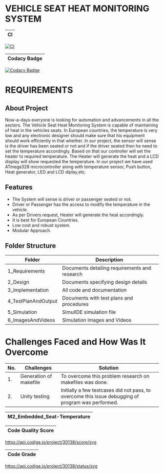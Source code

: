# VEHICLE SEAT HEAT MONITORING SYSTEM

|CI|
|---------------------------------------|
[![CI](https://github.com/Ashishaman123/M2_Embedded_Seat-Temperature/actions/workflows/main.yml/badge.svg)](https://github.com/Ashishaman123/M2_Embedded_Seat-Temperature/actions/workflows/main.yml)

|Codacy Badge|
|---------------------------------------|
[![Codacy Badge](https://app.codacy.com/project/badge/Grade/11d44b92208243d9a177541df9ab173b)](https://www.codacy.com/gh/Ashishaman123/M2_Embedded_Seat-Temperature/dashboard?utm_source=github.com&amp;utm_medium=referral&amp;utm_content=Ashishaman123/M2_Embedded_Seat-Temperature&amp;utm_campaign=Badge_Grade)

# REQUIREMENTS

## About Project
Now-a-days everyone is looking for automation and advancements in all the sectors. The Vehicle Seat Heat Monitoring System is capable of maintaining of heat in the vehicles seats. In European countries, the temperature is very low and any electronic designer should make sure that his equipment should work efficiently in that whether. In our project, the sensor will sense is the driver has been seated or not and if the driver seated then he need to set the temperature accordingly. Based on that our controller will set the heater to required temperature. The Heater will generate the heat and a LCD display will show requested the temperature. In our project we have used ATmega328 microcontroller along with temperature sensor, Push button, Heat generator, LED and LCD diplay,etc.

## Features
- The System will sense is driver or passenger seated or not.
- Driver or Passenger has the access to modify the temperature in the vehicle.
- As per Drivers request, Heater will generate the heat accordingly.
- It is best for European Countries.
- Low cost and robust system.
- Modular Approach.
 
## Folder Structure
|Folder|	Description|
|------|-------------|
1_Requirements|	Documents detailing requirements and research
2_Design|	Documents specifying design details
3_Implementation|	All code and documentation
4_TestPlanAndOutput|	Documents with test plans and procedures
5_Simulation|	SimulIDE simulation file
6_ImagesAndVideos|	Simulation Images and Videos

# Challenges Faced and How Was It Overcome

|No.|	Challenges|	Solution|
|----|----------|----------|
|1.|	Generation of makefile|To overcome this problem research on makefiles was done.
|2.|  Unity testing|Initially a few testcases did not pass, to overcome this issue debugging of program was performed.

|M2_Embedded_Seat-Temperature|
|---------------------------------------|

|Code Quality Score|
|---------------------------------------|
https://api.codiga.io/project/30138/score/svg

|Code Grade|
|---------------------------------------|
https://api.codiga.io/project/30138/status/svg
